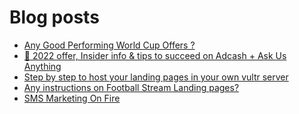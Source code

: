 # Blog posts
<!-- BLOG-POST-LIST:START -->
- [Any Good Performing World Cup Offers ?](https://afflift.com/f/threads/any-good-performing-world-cup-offers.9997/)
- [📣 2022 offer, Insider info &amp; tips to succeed on Adcash + Ask Us Anything](https://afflift.com/f/threads/%F0%9F%93%A3-2022-offer-insider-info-tips-to-succeed-on-adcash-ask-us-anything.6750/)
- [Step by step to host your landing pages in your own vultr server](https://afflift.com/f/threads/step-by-step-to-host-your-landing-pages-in-your-own-vultr-server.4044/)
- [Any instructions on Football Stream Landing pages?](https://afflift.com/f/threads/any-instructions-on-football-stream-landing-pages.9991/)
- [SMS Marketing On Fire](https://afflift.com/f/threads/sms-marketing-on-fire.7169/)
<!-- BLOG-POST-LIST:END -->

